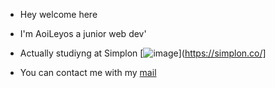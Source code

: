 - Hey welcome here
- I'm AoiLeyos a junior web dev'
- Actually studiyng at Simplon [![image](https://github.com/AoiLeyos/AoiLeyos/assets/160428056/01acef3a-05f1-4c40-be56-5f47f2519d2d)](https://simplon.co/]

- You can contact me with my [mail](Romdz01@gmail.com)
